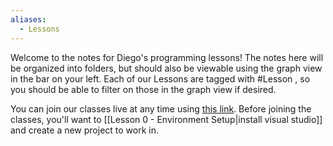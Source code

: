```yaml
---
aliases:
  - Lessons
---
```

Welcome to the notes for Diego's programming lessons! The notes here will be organized into folders, but should also be viewable using the graph view in the bar on your left. Each of our Lessons are tagged with #Lesson , so you should be able to filter on those in the graph view if desired.

You can join our classes live at any time using [this link](https://discord.gg/zv3TpFnA6X?event=1190707056412467420). Before joining the classes, you'll want to [[Lesson 0 - Environment Setup|install visual studio]] and create a new project to work in.

